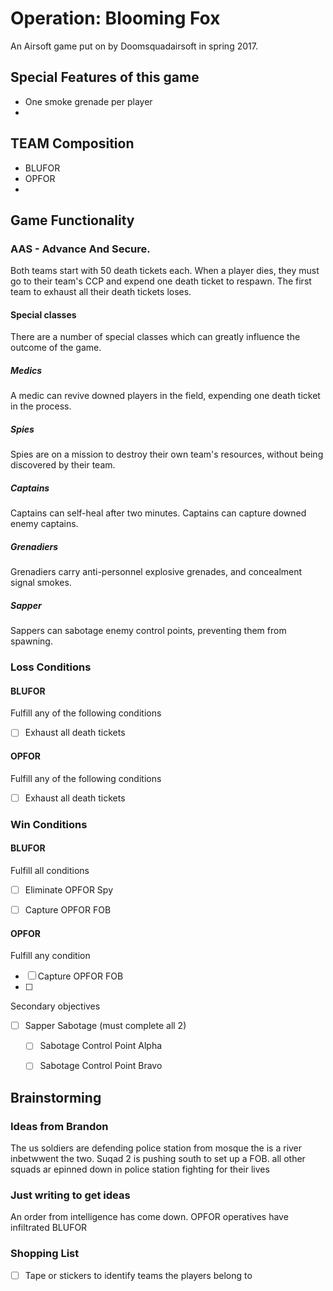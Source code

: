 # Operation: Blooming Fox


An Airsoft game put on by Doomsquadairsoft in spring 2017.


## Special Features of this game

* One smoke grenade per player
* 

## TEAM Composition

* BLUFOR
* OPFOR
* 


## Game Functionality

### AAS - Advance And Secure.

Both teams start with 50 death tickets each. When a player dies, they must go to their team's CCP and expend one death ticket to respawn. The first team to exhaust all their death tickets loses.


#### Special classes

There are a number of special classes which can greatly influence the outcome of the game.

##### Medics

A medic can revive downed players in the field, expending one death ticket in the process.


##### Spies

Spies are on a mission to destroy their own team's resources, without being discovered by their team.


##### Captains

Captains can self-heal after two minutes. Captains can capture downed enemy captains.


##### Grenadiers

Grenadiers carry anti-personnel explosive grenades, and concealment signal smokes.


##### Sapper

Sappers can sabotage enemy control points, preventing them from spawning.


### Loss Conditions

#### BLUFOR

Fulfill any of the following conditions

  * [ ] Exhaust all death tickets


#### OPFOR

Fulfill any of the following conditions

  * [ ] Exhaust all death tickets



### Win Conditions

#### BLUFOR

Fulfill all conditions

  * [ ] Eliminate OPFOR Spy
  * [ ] Capture OPFOR FOB


#### OPFOR

Fulfill any condition

  * [ ] Capture OPFOR FOB
  * [ ]


Secondary objectives

  * [ ] Sapper Sabotage (must complete all 2)
    * [ ] Sabotage Control Point Alpha
    * [ ] Sabotage Control Point Bravo






## Brainstorming


### Ideas from Brandon

The us soldiers are defending police station from mosque the is a river inbetwwent the two. Suqad 2 is pushing south to set up a FOB. all other squads ar epinned down in police station fighting for their lives


### Just writing to get ideas

An order from intelligence has come down. OPFOR operatives have infiltrated BLUFOR 



### Shopping List


* [ ] Tape or stickers to identify teams the players belong to







